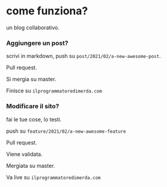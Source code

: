 # come funziona?

un blog collaborativo.

### Aggiungere un post?

scrivi in markdown, push su `post/2021/02/a-new-awesome-post`. 

Pull request.

Si mergia su master.

Finisce su `ilprogrammatoredimerda.com`


### Modificare il sito?

fai le tue cose, lo testi.

push su `feature/2021/02/a-new-awesome-feature`

Pull request.

Viene validata.

Mergiata su master.

Va live su `ilprogrammatoredimerda.com`